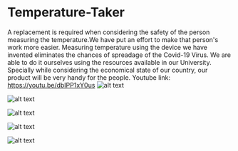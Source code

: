 # Temperature-Taker
A replacement is required when considering the safety of the person measuring the temperature.We have put an  effort to make that person's work more easier. Measuring temperature using the device we have invented eliminates the chances of spreadage of the Covid-19  Virus. We are able to do it ourselves using the resources available in our University. Specially while considering the  economical state of our country, our product will be very handy for the people.
Youtube link: https://youtu.be/dbIPP1xY0us
![alt text](https://i.postimg.cc/2y0gsJSS/11.png)

![alt text](https://i.postimg.cc/pTkpSD3J/3.png)

![alt text](https://i.postimg.cc/BZT8LPpg/4.png)

![alt text](https://i.postimg.cc/GtDhCV2r/12.png)

![alt text](https://i.postimg.cc/BvJ8CSvF/19.png)
